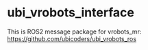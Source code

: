 # ubi_vrobots_interface

This is ROS2 message package for vrobots_mr: https://github.com/ubicoders/ubi_vrobots_ros

